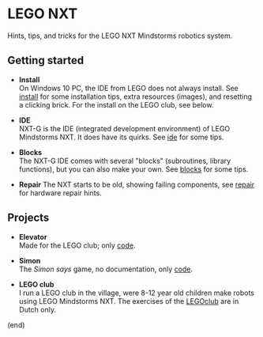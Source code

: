 # LEGO NXT

Hints, tips, and tricks for the LEGO NXT Mindstorms robotics system.

## Getting started

- **Install**  
  On Windows 10 PC, the IDE from LEGO does not always install.
  See [install](install/install.md) for some installation tips, 
  extra resources (images), and resetting a clicking brick.
  For the install on the LEGO club, see below.
  
- **IDE**  
  NXT-G is the IDE (integrated development environment) of LEGO Mindstorms NXT.
  It does have its quirks. See [ide](ide/ide.md) for some tips.

- **Blocks**  
  The NXT-G IDE comes with several "blocks" (subroutines, library functions), but you can also make your own.
  See [blocks](blocks/blocks.md) for some tips.

- **Repair**
  The NXT starts to be old, showing failing components, see [repair](repair/readme.md)
  for hardware repair hints.
  

## Projects

- **Elevator**  
  Made for the LEGO club; only [code](legoclub/elevator/readme.md).

- **Simon**  
  The _Simon says_ game, no documentation, only [code](simon).

- **LEGO club**  
  I run a LEGO club in the village, were 8-12 year old children make robots using LEGO Mindstorms NXT.
  The exercises of the [LEGOclub](legoclub) are in Dutch only.

(end)
